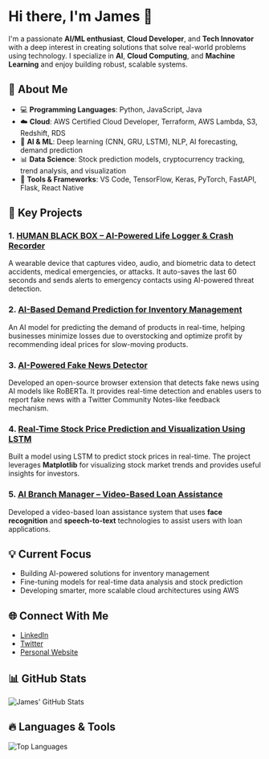 # Hi there, I'm James 👋

I'm a passionate **AI/ML enthusiast**, **Cloud Developer**, and **Tech Innovator** with a deep interest in creating solutions that solve real-world problems using technology. I specialize in **AI**, **Cloud Computing**, and **Machine Learning** and enjoy building robust, scalable systems.

## 🚀 About Me

- 💻 **Programming Languages**: Python, JavaScript, Java
- ☁️ **Cloud**: AWS Certified Cloud Developer, Terraform, AWS Lambda, S3, Redshift, RDS
- 🤖 **AI & ML**: Deep learning (CNN, GRU, LSTM), NLP, AI forecasting, demand prediction
- 📊 **Data Science**: Stock prediction models, cryptocurrency tracking, trend analysis, and visualization
- 🔧 **Tools & Frameworks**: VS Code, TensorFlow, Keras, PyTorch, FastAPI, Flask, React Native

## 🧠 Key Projects

### 1. **[HUMAN BLACK BOX – AI-Powered Life Logger & Crash Recorder](#)**  
A wearable device that captures video, audio, and biometric data to detect accidents, medical emergencies, or attacks. It auto-saves the last 60 seconds and sends alerts to emergency contacts using AI-powered threat detection.

### 2. **[AI-Based Demand Prediction for Inventory Management](#)**  
An AI model for predicting the demand of products in real-time, helping businesses minimize losses due to overstocking and optimize profit by recommending ideal prices for slow-moving products.

### 3. **[AI-Powered Fake News Detector](#)**  
Developed an open-source browser extension that detects fake news using AI models like RoBERTa. It provides real-time detection and enables users to report fake news with a Twitter Community Notes-like feedback mechanism.

### 4. **[Real-Time Stock Price Prediction and Visualization Using LSTM](#)**  
Built a model using LSTM to predict stock prices in real-time. The project leverages **Matplotlib** for visualizing stock market trends and provides useful insights for investors.

### 5. **[AI Branch Manager – Video-Based Loan Assistance](#)**  
Developed a video-based loan assistance system that uses **face recognition** and **speech-to-text** technologies to assist users with loan applications.

## 💡 Current Focus

- Building AI-powered solutions for inventory management
- Fine-tuning models for real-time data analysis and stock prediction
- Developing smarter, more scalable cloud architectures using AWS

## 🌐 Connect With Me

- [LinkedIn](#)
- [Twitter](#)
- [Personal Website](#)

## 📊 GitHub Stats

![James' GitHub Stats](https://github-readme-stats.vercel.app/api?username=jamezjk&show_icons=true&hide_title=true&hide=prs&count_private=true&theme=radical)

## 🔥 Languages & Tools

![Top Languages](https://github-readme-stats.vercel.app/api/top-langs/?username=jamezjk&layout=compact&theme=radical)
